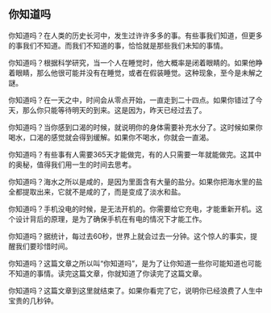 ## 你知道吗

你知道吗？在人类的历史长河中，发生过许许多多的事。有些事我们知道，但更多的事我们不知道。而我们不知道的事，恰恰就是那些我们未知的事情。

你知道吗？根据科学研究，当一个人在睡觉时，他大概率是闭着眼睛的。如果他睁着眼睛，那么他很可能并没有在睡觉，或者在假装睡觉。这种现象，至今是未解之謎。

你知道吗？在一天之中，时间会从零点开始，一直走到二十四点。如果你错过了今天，那么你只能等待明天的到来。这是因为，昨天已经过去了。

你知道吗？当你感到口渴的时候，就说明你的身体需要补充水分了。这时候如果你喝水，口渴的感觉就会得到缓解。如果你不喝水，你就会一直渴。

你知道吗？有些事有人需要365天才能做完，有的人只需要一年就能做完。这其中的奥秘，值得我们用一生的时间去思考。

你知道吗？海水之所以是咸的，是因为里面含有大量的盐分。如果你把海水里的盐全都提取出来，它就不是咸的了，而是变成了淡水和盐。

你知道吗？手机没电的时候，是无法开机的。你需要给它充电，才能重新开机。这个设计背后的原理，是为了确保手机在有电的情况下才能工作。

你知道吗？据统计，每过去60秒，世界上就会过去一分钟。这个惊人的事实，提醒我们要珍惜时间。

你知道吗？这篇文章之所以叫“你知道吗”，是为了让你知道一些你可能知道也可能不知道的事情。读完这篇文章，你就知道了你读完了这篇文章。

你知道吗？这篇文章到这里就结束了。如果你看完了它，说明你已经浪费了人生中宝贵的几秒钟。